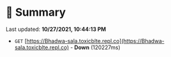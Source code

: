 # 📖 Summary
Last updated: **10/27/2021, 10:44:13 PM**

- `GET` [https://Bhadwa-sala.toxicblte.repl.co](https://Bhadwa-sala.toxicblte.repl.co) - **Down** (120227ms)
